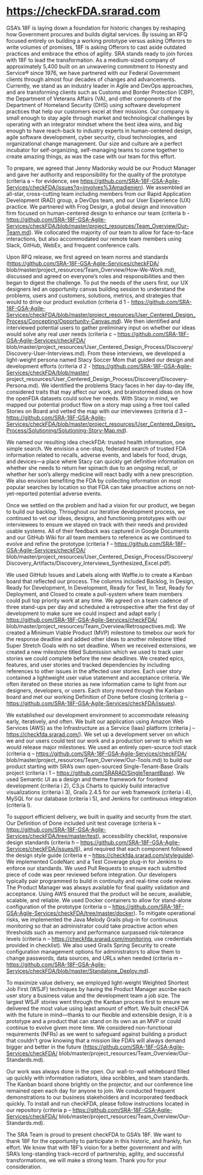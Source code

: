https://checkFDA.srarad.com
===========================

GSA’s 18F is laying down a foundation for historic changes by reshaping how Government procures and builds digital services. By issuing an RFQ focused entirely on building a working prototype versus asking Offerors to write volumes of promises, 18F is asking Offerors to cast aside outdated practices and embrace the ethos of agility. SRA stands ready to join forces with 18F to lead the transformation. As a medium-sized company of approximately 5,400 built on an unwavering commitment to Honesty and Service® since 1976, we have partnered with our Federal Government clients through almost four decades of changes and advancements. Currently, we stand as an industry leader in Agile and DevOps approaches, and are transforming clients such as Customs and Border Protection (CBP), the Department of Veterans Affairs (VA), and other components of the Department of Homeland Security (DHS) using software development practices that help our customers excel at their missions. Our company is small enough to stay agile through market and technological challenges by operating with an integrator mindset where the best idea wins, and big enough to have reach-back to industry experts in human-centered design, agile software development, cyber security, cloud technologies, and organizational change management. Our size and culture are a perfect incubator for self-organizing, self-managing teams to come together to create amazing things, as was the case with our team for this effort. 

To prepare, we agreed that Jenny Madorsky would be our Product Manager and gave her authority and responsibility for the quality of the prototype (criteria a – for evidence, see https://github.com/SRA-18F-GSA-Agile-Services/checkFDA/issues?q=involves%3Amadjenjen). We assembled an all-star, cross-cutting team including members from our Rapid Application Development (RAD) group, a DevOps team, and our User Experience (UX) practice. We partnered with Frog Design, a global design and innovation firm focused on human-centered design to enhance our team (criteria b - https://github.com/SRA-18F-GSA-Agile-Services/checkFDA/blob/master/project_resources/Team_Overview/Our-Team.md). We collocated the majority of our team to allow for face-to-face interactions, but also accommodated our remote team members using Slack, GitHub, WebEx, and frequent conference calls.

Upon RFQ release, we first agreed on team norms and standards (https://github.com/SRA-18F-GSA-Agile-Services/checkFDA/ blob/master/project_resources/Team_Overview/How-We-Work.md), discussed and agreed on everyone’s roles and responsibilities and then began to digest the challenge. To put the needs of the users first, our UX designers led an opportunity canvas building session to understand the problems, users and customers, solutions, metrics, and strategies that would to drive our product evolution (criteria d 1 -  https://github.com/SRA-18F-GSA-Agile-Services/checkFDA/blob/master/project_resources/User_Centered_Design_Process/Concepting/Opportunity-Canvas.md). We then identified and interviewed potential users to gather preliminary input on whether our ideas would solve any real user needs (criteria c – https://github.com/SRA-18F-GSA-Agile-Services/checkFDA/ blob/master/project_resources/User_Centered_Design_Process/Discovery/Discovery-User-Interviews.md). From these interviews, we developed a light-weight persona named Stacy Soccer Mom that guided our design and development efforts (criteria d 2 - https://github.com/SRA-18F-GSA-Agile-Services/checkFDA/blob/master/ project_resources/User_Centered_Design_Process/Discovery/Discovery-Persona.md). We identified the problems Stacy faces in her day-to-day life, considered traits that may affect our work, and brainstormed ideas on how the openFDA datasets could solve her needs. With Stacy in mind, we mapped our potential product flow on a story map using a free tool called Stories on Board and vetted the map with our interviewees (criteria d 3 – https://github.com/SRA-18F-GSA-Agile-Services/checkFDA/blob/master/project_resources/User_Centered_Design_Process/Solutioning/Solutioning-Story-Map.md). 

We named our resulting idea checkFDA: trusted health information, one simple search. We envision a one-stop, federated search of trusted FDA information related to recalls, adverse events, and labels for food, drugs, and devices—a place where Stacy can quickly get definitive information on whether she needs to return her spinach due to an ongoing recall, or whether her son’s allergy medicine will react badly with a new prescription. We also envision benefiting the FDA by collecting information on most popular searches by location so that FDA can take proactive actions on not-yet-reported potential adverse events.

Once we settled on the problem and had a vision for our product, we began to build our backlog. Throughout our iterative development process, we continued to vet our ideas, designs, and functioning prototypes with our interviewees to ensure we stayed on track with their needs and provided usable systems. All of their feedback was captured in Google Documents and our GitHub Wiki for all team members to reference as we continued to evolve and refine the prototype (criteria f  – https://github.com/SRA-18F-GSA-Agile-Services/checkFDA/ blob/master/project_resources/User_Centered_Design_Process/Discovery/Discovery_Artifacts/Discovery_Interviews_Synthesized_Excel.pdf). 

We used GitHub Issues and Labels along with Waffle.io to create a Kanban board that reflected our process. The columns included Backlog, In Design, Ready for Development, In Development, Ready for Test, In Test, Ready for Deployment, and Closed to create a pull-system where team members could pull top priority work at any time. We agreed on a team cadence of three stand-ups per day and scheduled a retrospective after the first day of development to make sure we could inspect and adapt early ( https://github.com/SRA-18F-GSA-Agile-Services/checkFDA/ blob/master/project_resources/Team_Overview/Retrospectives.md). We created a Minimum Viable Product (MVP) milestone to timebox our work for the response deadline and added other ideas to another milestone titled Super Stretch Goals with no set deadline. When we received extensions, we created a new milestone titled Submission which we used to track user stories we could complete before the new deadlines. We created epics, features, and user stories and tracked dependencies by including references to other issues in the affected user stories. Each user story contained a lightweight user value statement and acceptance criteria. We often iterated on these stories as new information came to light from our designers, developers, or users. Each story moved through the Kanban board and met our working Definition of Done before closing (criteria g – https://github.com/SRA-18F-GSA-Agile-Services/checkFDA/issues).

We established our development environment to accommodate releasing early, iteratively, and often. We built our application using Amazon Web Services (AWS) as the Infrastructure as a Service (Iaas) platform (criteria j – https://checkfda.srarad.com/). We set up a development server on which we and our users could test our work and a production server to which we would release major milestones. We used an entirely open-source tool stack (criteria q – https://github.com/SRA-18F-GSA-Agile-Services/checkFDA/ blob/master/project_resources/Team_Overview/Our-Tools.md) to build our product starting with SRA’s own open-sourced Single-Tenant-Base Grails project (criteria i 1 – https://github.com/SRARAD/SingleTenantBase). We used Semantic UI as a design and theme framework for frontend development (criteria i 2), C3.js Charts to quickly build interactive visualizations (criteria i 3), Grails 2.4.5 for our web framework (criteria i 4), MySQL for our database (criteria i 5), and Jenkins for continuous integration (criteria l).

To support efficient delivery, we built in quality and security from the start. Our Definition of Done included unit test coverage (criteria k – https://github.com/SRA-18F-GSA-Agile-Services/checkFDA/tree/master/test), accessibility checklist, responsive design standards (criteria h – https://github.com/SRA-18F-GSA-Agile-Services/checkFDA/issues/6), and required that each component followed the design style guide (criteria e – https://checkfda.srarad.com/styleguide). We implemented CodeNarc and a Test Coverage plug-in for Jenkins to enforce our standards. We used Pull Requests to ensure each submitted piece of code was peer reviewed before integration. Our developers typically pair programmed to build in continuity and real-time code review. The Product Manager was always available for final quality validation and acceptance. Using AWS ensured that the product will be secure, available, scalable, and reliable. We used Docker containers to allow for stand-alone configuration of the prototype (criteria o – https://github.com/SRA-18F-GSA-Agile-Services/checkFDA/tree/master/docker). To mitigate operational risks, we implemented the Java Melody Grails plug-in for continuous monitoring so that an administrator could take proactive action when thresholds such as memory and performance surpassed risk-tolerance levels (criteria n – https://checkfda.srarad.com/monitoring, use credentials provided in checklist). We also used Grails Spring Security to create configuration management options for administrators to allow them to change passwords, data sources, and URLs when needed (criteria m – https://github.com/SRA-18F-GSA-Agile-Services/checkFDA/blob/master/Standalone_Deploy.md).

To maximize value delivery, we employed light-weight Weighted Shortest Job First (WSJF) techniques by having the Product Manager ascribe each user story a business value and the development team a job size. The largest WSJF stories went through the Kanban process first to ensure we delivered the most value using least amount of effort. We built checkFDA with the future in mind—thanks to our flexible and extensible design, it is a prototype and a product that can stand on its own as an MVP or could continue to evolve given more time. We considered non-functional requirements (NFRs) as we went to safeguard against building a product that couldn’t grow knowing that a mission like FDA’s will always demand bigger and better in the future (https://github.com/SRA-18F-GSA-Agile-Services/checkFDA/ blob/master/project_resources/Team_Overview/Our-Standards.md). 

Our work was always done in the open. Our wall-to-wall whiteboard filled up quickly with information radiators, idea scribbles, and team standards. The Kanban board shone brightly on the projector, and our conference line remained open each day for anyone to join. We conducted frequent demonstrations to our business stakeholders and incorporated feedback quickly. To install and run checkFDA, please follow instructions located in our repository (criteria p – https://github.com/SRA-18F-GSA-Agile-Services/checkFDA/ blob/master/project_resources/Team_Overview/Our-Standards.md).

The SRA Team is proud to present checkFDA to GSA’s 18F. We want to thank 18F for the opportunity to participate in this historic, and frankly, fun effort. We know that with 18F’s vision for a better government and with SRA’s long-standing track-record of partnership, agility, and successful transformations, we will make a strong team. Thank you for your consideration.
